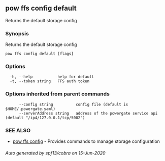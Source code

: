 ## pow ffs config default

Returns the default storage config

### Synopsis

Returns the default storage config

```
pow ffs config default [flags]
```

### Options

```
  -h, --help           help for default
  -t, --token string   FFS auth token
```

### Options inherited from parent commands

```
      --config string          config file (default is $HOME/.powergate.yaml)
      --serverAddress string   address of the powergate service api (default "/ip4/127.0.0.1/tcp/5002")
```

### SEE ALSO

* [pow ffs config](pow_ffs_config.md)	 - Provides commands to manage storage configuration

###### Auto generated by spf13/cobra on 15-Jun-2020
